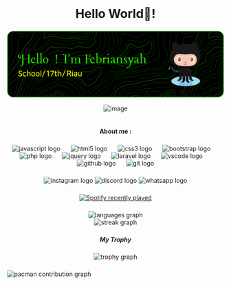 




<br clear="both">

<h1 align="center">Hello World👋!</h1>

###

 ![Kyouya-ind](img/github-header-image.png)


<div align="center">
 <img width="500" height="200" alt="image" src="https://github.com/user-attachments/assets/44da5e1d-5ab3-47a9-953a-eadead08fde7" />
</div>



<br clear="both">

<h4 align="center">About me :</h4>

###

<div align="center">
  <img src="https://skillicons.dev/icons?i=js" height="35" alt="javascript logo"  />
  <img width="16" />
  <img src="https://cdn.jsdelivr.net/gh/devicons/devicon/icons/html5/html5-original.svg" height="35" alt="html5 logo"  />
  <img width="16" />
  <img src="https://cdn.jsdelivr.net/gh/devicons/devicon/icons/css3/css3-original.svg" height="35" alt="css3 logo"  />
  <img width="16" />
  <img src="https://skillicons.dev/icons?i=bootstrap" height="35" alt="bootstrap logo"  />
  <img width="16" />
  <img src="https://cdn.simpleicons.org/php/777BB4" height="35" alt="php logo"  />
  <img width="16" />
  <img src="https://cdn.simpleicons.org/jquery/0769AD" height="35" alt="jquery logo"  />
  <img width="16" />
  <img src="https://cdn.jsdelivr.net/gh/devicons/devicon/icons/laravel/laravel-original.svg" height="35" alt="laravel logo"  />
  <img width="16" />
  <img src="https://cdn.jsdelivr.net/gh/devicons/devicon/icons/vscode/vscode-original.svg" height="35" alt="vscode logo"  />
  <img width="16" />
  <img src="https://skillicons.dev/icons?i=github" height="35" alt="github logo"  />
  <img width="16" />
  <img src="https://skillicons.dev/icons?i=git" height="35" alt="git logo"  />
</div>

###

<div align="center">
  <img src="https://img.shields.io/static/v1?message=Instagram&logo=instagram&label=&color=E4405F&logoColor=white&labelColor=&style=for-the-badge" height="35" alt="instagram logo"  />
  <img src="https://img.shields.io/static/v1?message=Discord&logo=discord&label=&color=7289DA&logoColor=white&labelColor=&style=for-the-badge" height="35" alt="discord logo"  />
  <img src="https://img.shields.io/static/v1?message=Whatsapp&logo=whatsapp&label=&color=25D366&logoColor=white&labelColor=&style=for-the-badge" height="35" alt="whatsapp logo"  />
</div>

###

<div align="center">
  <a href="https://open.spotify.com/user/314gxfcuiloltepil547rwauzwai">
    <img src="https://spotify-recently-played-readme.vercel.app/api?user=314gxfcuiloltepil547rwauzwai&count=4&unique=false" alt="Spotify recently played"  />
  </a>
</div>

###

<div align="center">
  <img src="https://github-readme-stats.vercel.app/api/top-langs?username=kyouya-ind&locale=en&hide_title=false&layout=compact&card_width=320&langs_count=7&theme=tokyonight&hide_border=true&order=2&custom_title=My%20Languages" height="150" alt="languages graph" /> <br>
  <img src="https://streak-stats.demolab.com?user=kyouya-ind&locale=en&mode=daily&theme=tokyonight&hide_border=true&border_radius=4&order=3" height="150" alt="streak graph"  />
</div>

###

<h5 align="center">My Trophy</h5>

###

<div align="center">
  <img src="https://github-profile-trophy.vercel.app?username=kyouya-ind&theme=dracula&column=6&row=1&margin-w=8&margin-h=8&no-bg=false&no-frame=false&order=4" height="150" alt="trophy graph"  />
</div>

###

<picture>
  <source media="(prefers-color-scheme: dark)" srcset="https://raw.githubusercontent.com/kyouya-ind/kyouya-ind/output/pacman-contribution-graph-dark.svg">
  <source media="(prefers-color-scheme: light)" srcset="https://raw.githubusercontent.com/kyouya-ind/kyouya-ind/output/pacman-contribution-graph.svg">
  <img alt="pacman contribution graph" src="https://raw.githubusercontent.com/kyouya-ind/kyouya-ind/output/pacman-contribution-graph.svg">
</picture>

###
